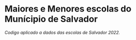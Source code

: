 # Maiores e Menores escolas do Munícipio de Salvador


*Codigo aplicado a dados das escolas de Salvador 2022.* 
